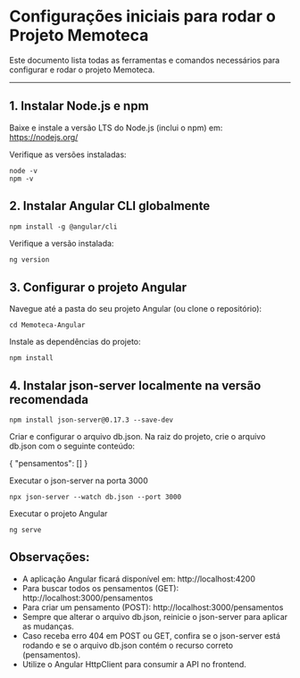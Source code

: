 # Configurações iniciais para rodar o Projeto Memoteca

Este documento lista todas as ferramentas e comandos necessários para configurar e rodar o projeto Memoteca.

---

## 1. Instalar Node.js e npm

Baixe e instale a versão LTS do Node.js (inclui o npm) em:  
  https://nodejs.org/

Verifique as versões instaladas:  
  ````
  node -v
  npm -v
  ````
## 2. Instalar Angular CLI globalmente
  ````
  npm install -g @angular/cli
  ````
Verifique a versão instalada:  
  ```bash
  ng version
  ````

## 3. Configurar o projeto Angular

Navegue até a pasta do seu projeto Angular (ou clone o repositório):
  ````
  cd Memoteca-Angular
  ````
Instale as dependências do projeto:
````
npm install
````
## 4. Instalar json-server localmente na versão recomendada
````
npm install json-server@0.17.3 --save-dev
````
Criar e configurar o arquivo db.json. Na raiz do projeto, crie o arquivo db.json com o seguinte conteúdo:

{
  "pensamentos": []
}

Executar o json-server na porta 3000
````
npx json-server --watch db.json --port 3000
````
Executar o projeto Angular
````
ng serve
````
## Observações:

- A aplicação Angular ficará disponível em: http://localhost:4200
- Para buscar todos os pensamentos (GET): http://localhost:3000/pensamentos
- Para criar um pensamento (POST): http://localhost:3000/pensamentos
- Sempre que alterar o arquivo db.json, reinicie o json-server para aplicar as mudanças.
- Caso receba erro 404 em POST ou GET, confira se o json-server está rodando e se o arquivo db.json contém o recurso correto (pensamentos).
- Utilize o Angular HttpClient para consumir a API no frontend.

